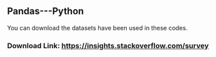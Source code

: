 ## Pandas---Python

You can download the datasets have been used in these codes.

### Download Link: https://insights.stackoverflow.com/survey
